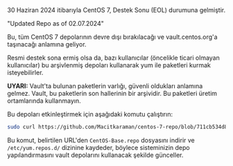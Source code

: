 30 Haziran 2024 itibarıyla CentOS 7, Destek Sonu (EOL) durumuna gelmiştir.

"Updated Repo as of 02.07.2024"

Bu, tüm CentOS 7 depolarının devre dışı bırakılacağı ve vault.centos.org'a taşınacağı anlamına geliyor.

Resmi destek sona ermiş olsa da, bazı kullanıcılar (öncelikle ticari olmayan kullanıcılar) bu arşivlenmiş depoları kullanarak yum ile paketleri kurmak isteyebilirler.

**UYARI:** Vault'ta bulunan paketlerin varlığı, güvenli oldukları anlamına gelmez. Vault, bu paketlerin son hallerinin bir arşividir. Bu paketleri üretim ortamlarında kullanmayın.

Bu depoları etkinleştirmek için aşağıdaki komutu çalıştırın:

```bash
sudo curl https://github.com/Macitkaraman/centos-7-repo/blob/711cb534d8e7fcb9bdce456f5f21b2a08e9a761c/CentOS-Base.repo --output /etc/yum.repos.d/CentOS-Base.repo
```

Bu komut, belirtilen URL'den `CentOS-Base.repo` dosyasını indirir ve `/etc/yum.repos.d/` dizinine kaydeder, böylece sisteminizin depo yapılandırmasını vault depolarını kullanacak şekilde günceller.
